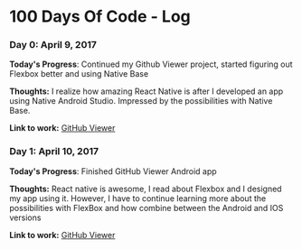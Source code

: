 # 100 Days Of Code - Log

### Day 0: April 9, 2017 
 

**Today's Progress**:  Continued my Github Viewer project, started figuring out Flexbox better and using Native Base

**Thoughts:** I realize how amazing React Native is after I developed an app using Native Android Studio.
Impressed by the possibilities with Native Base.

**Link to work:** [GitHub Viewer](https://github.com/60noy/react-native-github-viewer)

### Day 1: April 10, 2017 
 

**Today's Progress**:  Finished GitHub Viewer Android app 

**Thoughts:** React native is awesome, I read about Flexbox and I designed my app using it.
However, I have to continue learning more about the possibilities with FlexBox and how combine
between the Android and IOS versions

**Link to work:** [GitHub Viewer](https://github.com/60noy/react-native-github-viewer)


